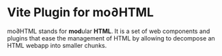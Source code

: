# Vite Plugin for mo∂HTML

mo∂HTML stands for **mod**ular **HTML**. It is a set of web components and plugins that ease the management of HTML by allowing to decompose an HTML webapp into smaller chunks.
